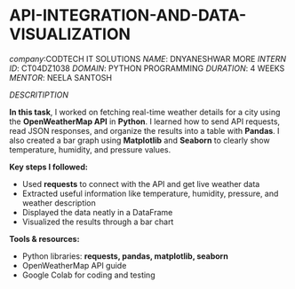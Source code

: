 # API-INTEGRATION-AND-DATA-VISUALIZATION

*company*:CODTECH IT SOLUTIONS
*NAME*: DNYANESHWAR MORE
*INTERN ID*: CT04DZ1038
*DOMAIN*: PYTHON PROGRAMMING
*DURATION*: 4 WEEKS
*MENTOR*: NEELA SANTOSH




*DESCRITIPTION*


**In this task**, I worked on fetching real-time weather details for a city using the **OpenWeatherMap API** in **Python**. I learned how to send API requests, read JSON responses, and organize the results into a table with **Pandas**. I also created a bar graph using **Matplotlib** and **Seaborn** to clearly show temperature, humidity, and pressure values.

**Key steps I followed:**

* Used **requests** to connect with the API and get live weather data
* Extracted useful information like temperature, humidity, pressure, and weather description
* Displayed the data neatly in a DataFrame
* Visualized the results through a bar chart

**Tools & resources:**

* Python libraries: **requests, pandas, matplotlib, seaborn**
* OpenWeatherMap API guide
* Google Colab for coding and testing




